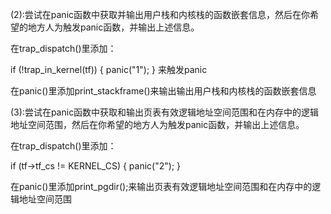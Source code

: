 (2):尝试在panic函数中获取并输出用户栈和内核栈的函数嵌套信息，然后在你希望的地方人为触发panic函数，并输出上述信息。

在trap_dispatch()里添加：

if (!trap_in_kernel(tf)) { panic("1"); } 来触发panic

在panic()里添加print_stackframe()来输出输出用户栈和内核栈的函数嵌套信息

(3):尝试在panic函数中获取和输出页表有效逻辑地址空间范围和在内存中的逻辑地址空间范围，然后在你希望的地方人为触发panic函数，并输出上述信息。

在trap_dispatch()里添加：

if (tf->tf_cs != KERNEL_CS) { panic("2"); }

在panic()里添加print_pgdir();来输出页表有效逻辑地址空间范围和在内存中的逻辑地址空间范围
